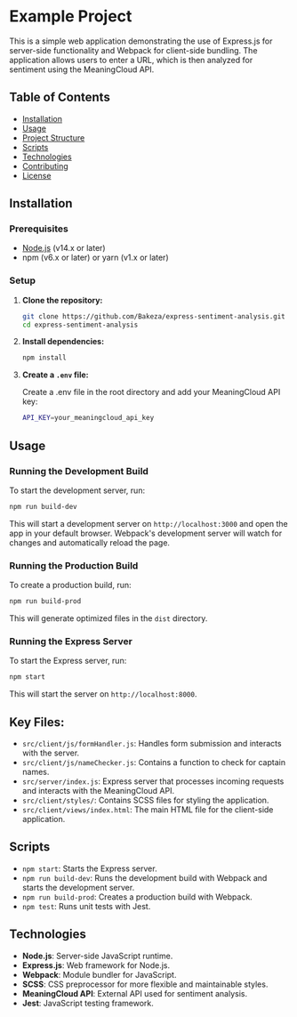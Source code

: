 # Example Project

This is a simple web application demonstrating the use of Express.js for server-side functionality and Webpack for client-side bundling. The application allows users to enter a URL, which is then analyzed for sentiment using the MeaningCloud API.

## Table of Contents

- [Installation](#installation)
- [Usage](#usage)
- [Project Structure](#project-structure)
- [Scripts](#scripts)
- [Technologies](#technologies)
- [Contributing](#contributing)
- [License](#license)

## Installation

### Prerequisites

- [Node.js](https://nodejs.org/) (v14.x or later)
- npm (v6.x or later) or yarn (v1.x or later)

### Setup

1. **Clone the repository:**

   ```bash
   git clone https://github.com/Bakeza/express-sentiment-analysis.git
   cd express-sentiment-analysis
    ```
2. **Install dependencies:**

   ```bash
   npm install
    ```
3. **Create a `.env` file:**

    Create a .env file in the root directory and add your MeaningCloud API key:
   ```bash
   API_KEY=your_meaningcloud_api_key
    ```

## Usage
### Running the Development Build

To start the development server, run:

```bash
npm run build-dev
```

This will start a development server on `http://localhost:3000` and open the app in your default browser. Webpack's development server will watch for changes and automatically reload the page.

### Running the Production Build
To create a production build, run:

```bash
npm run build-prod
```
This will generate optimized files in the `dist` directory.

### Running the Express Server
To start the Express server, run:

```bash
npm start
```

This will start the server on `http://localhost:8000`.


## Key Files:
- `src/client/js/formHandler.js`: Handles form submission and interacts with the server.
- `src/client/js/nameChecker.js`: Contains a function to check for captain names.
- `src/server/index.js`: Express server that processes incoming requests and interacts with the MeaningCloud API.
- `src/client/styles/`: Contains SCSS files for styling the application.
- `src/client/views/index.html`: The main HTML file for the client-side application.

## Scripts
- `npm start`: Starts the Express server.
- `npm run build-dev`: Runs the development build with Webpack and starts the development server.
- `npm run build-prod`: Creates a production build with Webpack.
- `npm test`: Runs unit tests with Jest.

## Technologies
- **Node.js**: Server-side JavaScript runtime.
- **Express.js**: Web framework for Node.js.
- **Webpack**: Module bundler for JavaScript.
- **SCSS**: CSS preprocessor for more flexible and maintainable styles.
- **MeaningCloud API**: External API used for sentiment analysis.
- **Jest**: JavaScript testing framework.